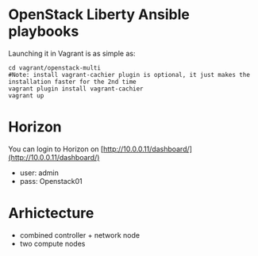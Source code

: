 # OpenStack Liberty Ansible playbooks

Launching it in Vagrant is as simple as:
```
cd vagrant/openstack-multi
#Note: install vagrant-cachier plugin is optional, it just makes the installation faster for the 2nd time
vagrant plugin install vagrant-cachier
vagrant up
```

# Horizon
You can login to Horizon on [http://10.0.0.11/dashboard/](http://10.0.0.11/dashboard/)
- user: admin
- pass: Openstack01


# Arhictecture
- combined controller + network node
- two compute nodes
